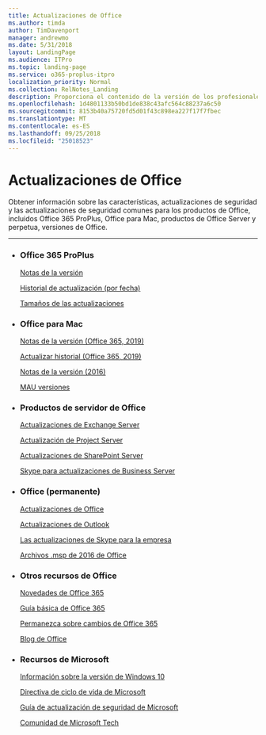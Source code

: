 ```yaml
---
title: Actualizaciones de Office
ms.author: timda
author: TimDavenport
manager: andrewmo
ms.date: 5/31/2018
layout: LandingPage
ms.audience: ITPro
ms.topic: landing-page
ms.service: o365-proplus-itpro
localization_priority: Normal
ms.collection: RelNotes_Landing
description: Proporciona el contenido de la versión de los profesionales de TI con vínculos a Office para Office 365 ProPlus, Office para Mac, perpetua, Office y Office Server productos
ms.openlocfilehash: 1d4801133b50bd1de838c43afc564c88237a6c50
ms.sourcegitcommit: 8153b40a75720fd5d01f43c898ea227f17f7fbec
ms.translationtype: MT
ms.contentlocale: es-ES
ms.lasthandoff: 09/25/2018
ms.locfileid: "25018523"
---
```

# <a name="office-updates"></a>Actualizaciones de Office

  
Obtener información sobre las características, actualizaciones de seguridad y las actualizaciones de seguridad comunes para los productos de Office, incluidos Office 365 ProPlus, Office para Mac, productos de Office Server y perpetua, versiones de Office.
  

---

<ul class="panelContent cardsW">
    <li>
        <div class="cardSize">
            <div class="cardPadding">
                <div class="card">
                    <div class="cardText">
                        <h3>Office 365 ProPlus</h3>
                        <p><a href="release-notes-office365-proplus.md">Notas de la versión</a></p>
                        <p><a href="update-history-office365-proplus-by-date.md">Historial de actualización (por fecha)</a></p>
                        <p><a href="download-sizes-office365-proplus-updates.md">Tamaños de las actualizaciones</a></p>
                    </div>
                </div>
            </div>
        </div>
    </li>
    <li>
        <div class="cardSize">
            <div class="cardPadding">
                <div class="card">
                    <div class="cardText">
                        <h3>Office para Mac</h3>
                        <p><a href="release-notes-office-for-mac.md">Notas de la versión (Office 365, 2019)</a></p>
                        <p><a href="update-history-office-for-mac.md">Actualizar historial (Office 365, 2019)</a></p>
                        <p><a href="release-notes-office-2016-mac.md">Notas de la versión (2016)</a></p>
                        <p><a href="release-history-microsoft-autoupdate.md">MAU versiones</a></p>
                     </div>
                </div>
            </div>
        </div>
    </li>
    <li>
        <div class="cardSize">
            <div class="cardPadding">
                <div class="card">
                    <div class="cardText">
                        <h3>Productos de servidor de Office</h3>
                        <p><a href="https://technet.microsoft.com/library/hh135098(v=exchg.150).aspx">Actualizaciones de Exchange Server</a></p>
                        <p><a href="project-server-updates.md">Actualización de Project Server</a></p>
                        <p><a href="sharepoint-updates.md">Actualizaciones de SharePoint Server</a></p>
                        <p><a href="https://docs.microsoft.com/SkypeForBusiness/sfb-server-updates">Skype para actualizaciones de Business Server</a></p>
               </div>
                </div>
            </div>
        </div> 
    </li>
</ul>  


<ul class="panelContent cardsW">
    <li>
        <div class="cardSize">
            <div class="cardPadding">
                <div class="card">
                    <div class="cardText">
                        <h3>Office (permanente)</h3>
                            <p><a href="office-updates-msi.md">Actualizaciones de Office</a></p>
                            <p><a href="outlook-updates-msi.md">Actualizaciones de Outlook</a></p>
                            <p><a href="https://docs.microsoft.com/SkypeForBusiness/sfb-client-updates">Las actualizaciones de Skype para la empresa</a></p>
                            <p><a href="msp-files-office-2016.md">Archivos .msp de 2016 de Office</a></p>
                    </div>
                </div>
            </div>
        </div>
    </li>
    <li>
        <div class="cardSize">
            <div class="cardPadding">
                <div class="card">
                    <div class="cardText">
                        <h3>Otros recursos de Office</h3>
                            <p><a href="https://support.office.com/article/95c8d81d-08ba-42c1-914f-bca4603e1426">Novedades de Office 365</a></p>
                            <p><a href="https://products.office.com/business/office-365-roadmap">Guía básica de Office 365</a></p>
                            <p><a href="https://support.office.com/article/719f4904-cbdd-4889-a0cf-fbd7837dfecd">Permanezca sobre cambios de Office 365</a></p>
                            <p><a href="https://www.microsoft.com/microsoft-365/blog/office/">Blog de Office</a></p>
                    </div>
                </div>
            </div>
        </div>
    </li>
    <li>
        <div class="cardSize">
            <div class="cardPadding">
                <div class="card">
                    <div class="cardText">
                        <h3>Recursos de Microsoft</h3>
                            <p><a href="https://www.microsoft.com/itpro/windows-10/release-information">Información sobre la versión de Windows 10</a></p>
                            <p><a href="https://support.microsoft.com/lifecycle">Directiva de ciclo de vida de Microsoft</a></p>
                            <p><a href="https://portal.msrc.microsoft.com/">Guía de actualización de seguridad de Microsoft</a></p>
                            <p><a href="https://techcommunity.microsoft.com/">Comunidad de Microsoft Tech</a></p>
                    </div>
                </div>
            </div>
        </div>
    </li>
</ul>  
